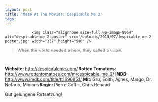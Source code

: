 ```yaml
---
layout: post
title: 'Maze At The Movies: Despicable Me 2'
tags:
---
```



                <img class="alignnone size-full wp-image-8064" alt="despicable-me-2-poster" src="/uploads/2013/07/despicable-me-2-poster.jpg" width="337" height="500" />
<blockquote>When the world needed a hero, they called a villain.</blockquote>
<img class="alignnone size-full wp-image-5898" title="movie_review_5stars" alt="" src="/uploads/2010/02/movie_review_5stars.png" width="75" height="15" />
<p><strong> Website: </strong><a href="http://despicableme.com/"><a href="http://despicableme.com/">http://despicableme.com/</a></a>
<strong>Rotten Tomatoes: </strong><a href="http://www.rottentomatoes.com/m/despicable_me_2/"><a href="http://www.rottentomatoes.com/m/despicable_me_2/">http://www.rottentomatoes.com/m/despicable_me_2/</a></a>
<strong>IMDB: </strong><a href="http://www.imdb.com/title/tt1690953/"><a href="http://www.imdb.com/title/tt1690953/">http://www.imdb.com/title/tt1690953/</a></a>
<strong>Mit: </strong>Gru, Edith, Agnes, Margo, Dr. Nefario, Minions
<strong>Regie: </strong>Pierre Coffin, Chris Renaud</p>
<p>Gut gelungene Fortsetzung!</p>
